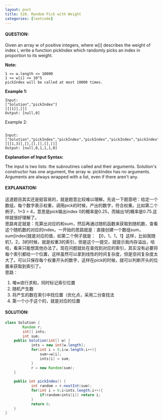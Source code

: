 ```yaml
---
layout: post
title: 528. Random Pick with Weight
categories: [leetcode]
---
```

#### QUESTION:
Given an array w of positive integers, where w[i] describes the weight of index i, write a function pickIndex which randomly picks an index in proportion to its weight.

**Note:**
```
1 <= w.length <= 10000
1 <= w[i] <= 10^5
pickIndex will be called at most 10000 times.
```
**Example 1:**
```
Input: 
["Solution","pickIndex"]
[[[1]],[]]
Output: [null,0]
```
Example 2:
```

Input: 
["Solution","pickIndex","pickIndex","pickIndex","pickIndex","pickIndex"]
[[[1,3]],[],[],[],[],[]]
Output: [null,0,1,1,1,0]
```
**Explanation of Input Syntax:**

The input is two lists: the subroutines called and their arguments. Solution's constructor has one argument, the array w. pickIndex has no arguments. Arguments are always wrapped with a list, even if there aren't any.
#### EXPLANATION:
这道题目其实还是挺容易的，就是题意比较难以理解。先说一下题意吧：给定一个数组，每个数字表示权重，调用pick的时候，产出的数字，符合权重。比如第二个例子，1+3 = 4，意思是pick输出index 0的概率是0.25，而输出1的概率是0.75.这样就很好理解了。  
思路肯定就是：先算出对应的和sum，然后再通过随机函数来获取到随机数，查看这个随机数的对应的index。一开始的思路就是：直接创建一个数组sum，sum[index]就是对应的值，如第二个例子就是： 【0，1，1，1】这样，比如我随机1，2，3的时候，就是权重3的索引，但是这个一提交，就提示我内存溢出，哈哈，看来只能想其他办法了。现在问题就处在查找到对应的索引，其实没有必要将每个索引都给一个位置，这样虽然可以拿到线性的时间复杂度，但是空间复杂度太大了。可以只保存每个权重开头的数字，这样在pick的时候，就可以判断开头的位置来获取到索引了。  
思路：
1. 堆w进行求和，同时标记索引位置
2. 随机产生数
3. 将产生的数在索引中找位置（优化点，采用二分查找法
4. 第一个小于这个的，就是对应的位置

#### SOLUTION:
```java
class Solution {
        Random r;
        int[] ints;
        int sum;
    public Solution(int[] w) {
            ints = new int[w.length];
            for(int i = 0;i<w.length;i++){
                sum+=w[i];
                ints[i] = sum;
            }
            r = new Random(sum);
    }
    
    public int pickIndex() {
            int random = r.nextInt(sum);
            for(int i = 0;i<ints.length;i++){
                if(random<ints[i]) return i;
            }
            return 0;
    }
}
```
